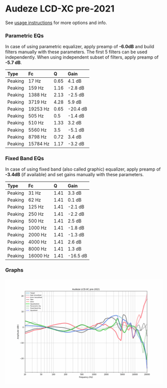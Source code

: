 # Audeze LCD-XC pre-2021
See [usage instructions](https://github.com/jaakkopasanen/AutoEq#usage) for more options and info.

### Parametric EQs
In case of using parametric equalizer, apply preamp of **-6.0dB** and build filters manually
with these parameters. The first 5 filters can be used independently.
When using independent subset of filters, apply preamp of **-5.7 dB**.

| Type    | Fc       |    Q | Gain     |
|:--------|:---------|:-----|:---------|
| Peaking | 17 Hz    | 0.65 | 4.1 dB   |
| Peaking | 159 Hz   | 1.16 | -2.8 dB  |
| Peaking | 1388 Hz  | 2.13 | -2.5 dB  |
| Peaking | 3719 Hz  | 4.28 | 5.9 dB   |
| Peaking | 19253 Hz | 0.65 | -20.4 dB |
| Peaking | 505 Hz   | 0.5  | -1.4 dB  |
| Peaking | 510 Hz   | 1.33 | 3.2 dB   |
| Peaking | 5560 Hz  | 3.5  | -5.1 dB  |
| Peaking | 8798 Hz  | 0.72 | 3.4 dB   |
| Peaking | 15784 Hz | 1.17 | -3.2 dB  |

### Fixed Band EQs
In case of using fixed band (also called graphic) equalizer, apply preamp of **-3.4dB**
(if available) and set gains manually with these parameters.

| Type    | Fc       |    Q | Gain     |
|:--------|:---------|:-----|:---------|
| Peaking | 31 Hz    | 1.41 | 3.3 dB   |
| Peaking | 62 Hz    | 1.41 | 0.1 dB   |
| Peaking | 125 Hz   | 1.41 | -2.1 dB  |
| Peaking | 250 Hz   | 1.41 | -2.2 dB  |
| Peaking | 500 Hz   | 1.41 | 2.5 dB   |
| Peaking | 1000 Hz  | 1.41 | -1.8 dB  |
| Peaking | 2000 Hz  | 1.41 | -1.3 dB  |
| Peaking | 4000 Hz  | 1.41 | 2.6 dB   |
| Peaking | 8000 Hz  | 1.41 | 1.3 dB   |
| Peaking | 16000 Hz | 1.41 | -16.5 dB |

### Graphs
![](./Audeze%20LCD-XC%20pre-2021.png)
